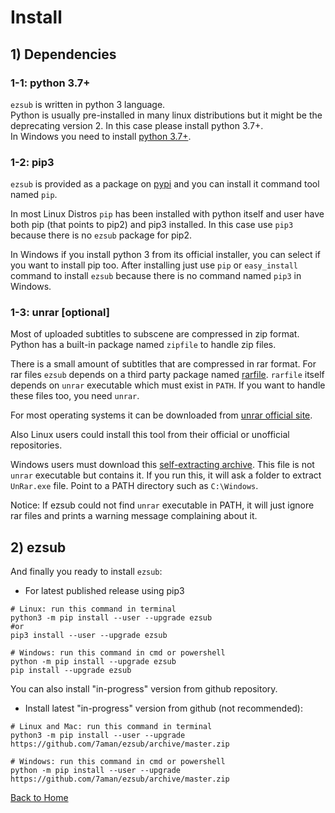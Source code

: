 # Install

## 1) Dependencies

### 1-1: python 3.7+

`ezsub` is written in python 3 language.  
Python is usually pre-installed in many linux distributions but it might be the deprecating version 2. In this case please install python 3.7+.  
In Windows you need to install [python 3.7+](https://www.python.org/downloads/windows).  

### 1-2: pip3

`ezsub` is provided as a package on [pypi](https://pypi.org/project/ezsub) and you can install it command tool named `pip`.  

In most Linux Distros `pip` has been installed with python itself and user have both pip (that points to pip2) and pip3 installed. In this case use `pip3` because there is no `ezsub` package for pip2.  

In Windows if you install python 3 from its official installer, you can select if you want to install pip too. After installing just use `pip` or `easy_install` command to install `ezsub` because there is no command named `pip3` in Windows.

### 1-3: unrar [optional]

Most of uploaded subtitles to subscene are compressed in zip format. Python has a built-in package named `zipfile` to handle zip files.

There is a small amount of subtitles that are compressed in rar format. For rar files `ezsub` depends on a third party package named [rarfile](https://pypi.org/project/rarfile/). `rarfile` itself depends on `unrar` executable which must exist in `PATH`. If you want to handle these files too, you need `unrar`.  

For most operating systems it can be downloaded from [unrar official site](https://www.rarlab.com/rar_add.htm).  

Also Linux users could install this tool from their official or unofficial repositories.  

Windows users must download this [self-extracting archive](https://www.rarlab.com/rar/unrarw32.exe). This file is not `unrar` executable but contains it. If you run this, it will ask a folder to extract `UnRar.exe` file. Point to a PATH directory such as `C:\Windows`.  

Notice: If ezsub could not find `unrar` executable in PATH, it will just ignore rar files and prints a warning message complaining about it.  

## 2) ezsub

And finally you ready to install `ezsub`:

- For latest published release using pip3

```shell
# Linux: run this command in terminal
python3 -m pip install --user --upgrade ezsub
#or
pip3 install --user --upgrade ezsub

# Windows: run this command in cmd or powershell
python -m pip install --upgrade ezsub
pip install --upgrade ezsub
```

You can also install "in-progress" version from github repository.

- Install latest "in-progress" version from github (not recommended):

```shell
# Linux and Mac: run this command in terminal
python3 -m pip install --user --upgrade https://github.com/7aman/ezsub/archive/master.zip

# Windows: run this command in cmd or powershell
python -m pip install --user --upgrade https://github.com/7aman/ezsub/archive/master.zip
```

[Back to Home](./ReadMe.md)
